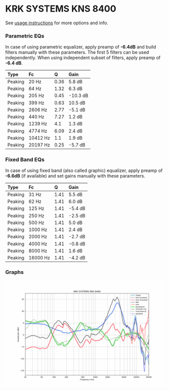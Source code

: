 # KRK SYSTEMS KNS 8400
See [usage instructions](https://github.com/jaakkopasanen/AutoEq#usage) for more options and info.

### Parametric EQs
In case of using parametric equalizer, apply preamp of **-6.4dB** and build filters manually
with these parameters. The first 5 filters can be used independently.
When using independent subset of filters, apply preamp of **-6.4 dB**.

| Type    | Fc       |    Q | Gain     |
|:--------|:---------|:-----|:---------|
| Peaking | 20 Hz    | 0.36 | 5.8 dB   |
| Peaking | 64 Hz    | 1.32 | 6.3 dB   |
| Peaking | 205 Hz   | 0.45 | -10.3 dB |
| Peaking | 399 Hz   | 0.63 | 10.5 dB  |
| Peaking | 2606 Hz  | 2.77 | -5.1 dB  |
| Peaking | 440 Hz   | 7.27 | 1.2 dB   |
| Peaking | 1239 Hz  | 4.1  | 1.3 dB   |
| Peaking | 4774 Hz  | 6.09 | 2.4 dB   |
| Peaking | 10412 Hz | 1.1  | 1.9 dB   |
| Peaking | 20197 Hz | 0.25 | -5.7 dB  |

### Fixed Band EQs
In case of using fixed band (also called graphic) equalizer, apply preamp of **-6.6dB**
(if available) and set gains manually with these parameters.

| Type    | Fc       |    Q | Gain    |
|:--------|:---------|:-----|:--------|
| Peaking | 31 Hz    | 1.41 | 5.5 dB  |
| Peaking | 62 Hz    | 1.41 | 6.0 dB  |
| Peaking | 125 Hz   | 1.41 | -5.4 dB |
| Peaking | 250 Hz   | 1.41 | -2.5 dB |
| Peaking | 500 Hz   | 1.41 | 5.0 dB  |
| Peaking | 1000 Hz  | 1.41 | 2.4 dB  |
| Peaking | 2000 Hz  | 1.41 | -2.7 dB |
| Peaking | 4000 Hz  | 1.41 | -0.8 dB |
| Peaking | 8000 Hz  | 1.41 | 1.6 dB  |
| Peaking | 16000 Hz | 1.41 | -4.2 dB |

### Graphs
![](./KRK%20SYSTEMS%20KNS%208400.png)